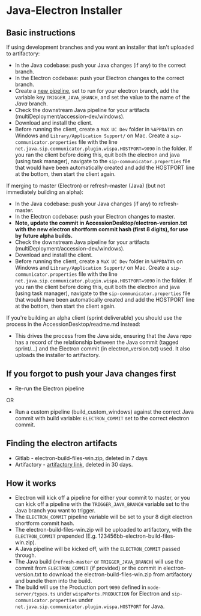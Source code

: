 # Java-Electron Installer

## Basic instructions

If using development branches and you want an installer that isn't uploaded to artifactory:

- In the Java codebase: push your Java changes (if any) to the correct branch.
- In the Electron codebase: push your Electron changes to the correct branch.
- Create a [new pipeline](https://git.datcon.co.uk/accession/Desktop/electron-ui/pipelines/new), set to run for your electron branch, add the variable key `TRIGGER_JAVA_BRANCH`, and set the value to the name of the _Java_ branch.
- Check the downstream Java pipeline for your artifacts (multiDeployment/accession-dev/windows).
- Download and install the client.
- Before running the client, create a `MaX UC Dev` folder in `%APPDATA%` on Windows and `Library/Application Support/` on Mac. Create a `sip-communicator.properties` file with the line `net.java.sip.communicator.plugin.wispa.HOSTPORT=9090` in the folder. If you ran the client before doing this, quit both the electron and java (using task manager), navigate to the `sip-communicator.properties` file that would have been automatically created and add the HOSTPORT line at the bottom, then start the client again.


If merging to master (Electron) or refresh-master (Java) (but not immediately building an alpha):

- In the Java codebase: push your Java changes (if any) to refresh-master.
- In the Electron codebase: push your Electron changes to master.
- **Note, update the commit in AccessionDesktop/electron-version.txt with the new electron shortform commit hash (first 8 digits), for use by future alpha builds.**
- Check the downstream Java pipeline for your artifacts (multiDeployment/accession-dev/windows).
- Download and install the client.
- Before running the client, create a `MaX UC Dev` folder in `%APPDATA%` on Windows and `Library/Application Support/` on Mac. Create a `sip-communicator.properties` file with the line `net.java.sip.communicator.plugin.wispa.HOSTPORT=9090` in the folder. If you ran the client before doing this, quit both the electron and java (using task manager), navigate to the `sip-communicator.properties` file that would have been automatically created and add the HOSTPORT line at the bottom, then start the client again.

If you're building an alpha client (sprint deliverable) you should use the process in the AccessionDesktop/readme.md instead:

- This drives the process from the Java side, ensuring that the Java repo has a record of the relationship between the Java commit (tagged sprint/...) and the Electron commit (in electron_version.txt) used. It also uploads the installer to artifactory.

## If you forgot to push your Java changes first

- Re-run the Electron pipeline

OR

- Run a custom pipeline (build_custom_windows) against the correct Java commit with build variable: `ELECTRON_COMMIT` set to the correct electron commit.

## Finding the electron artifacts

- Gitlab - electron-build-files-win.zip, deleted in 7 days
- Artifactory - [artifactory link](https://artifactory.metaswitch.com/webapp/#/artifacts/browse/tree/General/accession-clients/Desktop/refresh-client), deleted in 30 days.

## How it works

- Electron will kick off a pipeline for either your commit to master, or you can kick off a pipeline with the `TRIGGER_JAVA_BRANCH` variable set to the Java branch you want to trigger.
- The `ELECTRON_COMMIT` pipeline variable will be set to your 8 digit electron shortform commit hash.
- The electron-build-files-win.zip will be uploaded to artifactory, with the `ELECTRON_COMMIT` prepended (E.g. 123456bb-electron-build-files-win.zip).
- A Java pipeline will be kicked off, with the `ELECTRON_COMMIT` passed through.
- The Java build (`refresh-master` or `TRIGGER_JAVA_BRANCH`) will use the commit from `ELECTRON_COMMIT` (if provided) or the commit in electron-version.txt to download the electron-build-files-win.zip from artifactory and bundle them into the build.
- The build will use the Production port `9090` defined in `node-server/types.ts` under `wispaPorts.PRODUCTION` for Electron and `sip-communicator.properties` under `net.java.sip.communicator.plugin.wispa.HOSTPORT` for Java.
